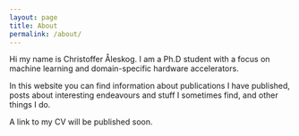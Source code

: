 ```yaml
---
layout: page
title: About
permalink: /about/
---
```


Hi my name is Christoffer Åleskog. I am a Ph.D student with a focus on machine learning and domain-specific hardware accelerators.

In this website you can find information about publications I have published, posts about interesting endeavours and stuff I sometimes find, and other things I do.

A link to my CV will be published soon.
